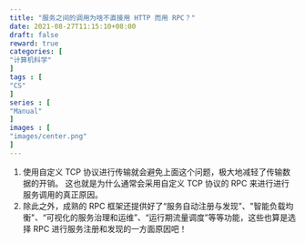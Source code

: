 ```yaml
---
title: "服务之间的调用为啥不直接用 HTTP 而用 RPC？"
date: 2021-08-27T11:15:10+08:00
draft: false
reward: true
categories: [
"计算机科学"
]
tags : [
"CS"
]
series : [
"Manual"
]
images : [
"images/center.png"
]
---
```


[comment]: <> "# 服务之间的调用为啥不直接用 HTTP 而用 RPC？"



1. 使用自定义 TCP 协议进行传输就会避免上面这个问题，极大地减轻了传输数据的开销。 这也就是为什么通常会采用自定义 TCP 协议的 RPC 来进行进行服务调用的真正原因。
2. 除此之外，成熟的 RPC 框架还提供好了“服务自动注册与发现”、"智能负载均衡"、“可视化的服务治理和运维”、“运行期流量调度”等等功能，这些也算是选择 RPC 进行服务注册和发现的一方面原因吧！
